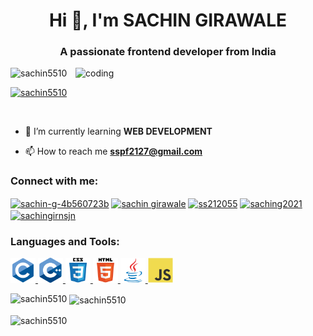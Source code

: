 <h1 align="center">Hi 👋, I'm SACHIN GIRAWALE</h1>
<h3 align="center">A passionate frontend developer from India</h3>
<img align="right" alt="coding" width="400" src="https://spaces-asianatimes.sgp1.digitaloceanspaces.com/2022/01/fa7b4bdc3b2f73e749e5c2c646d4ae13.gif">

<p align="left"> <img src="https://komarev.com/ghpvc/?username=sachin5510&label=Profile%20views&color=0e75b6&style=flat" alt="sachin5510" /> </p>

<p align="left"> <a href="https://github.com/ryo-ma/github-profile-trophy"><img src="https://github-profile-trophy.vercel.app/?username=sachin5510" alt="sachin5510" /></a> </p>

<p align="left"> <a href="https://twitter.com/" target="blank"><img src="https://img.shields.io/twitter/follow/?logo=twitter&style=for-the-badge" alt="" /></a> </p>

- 🌱 I’m currently learning **WEB DEVELOPMENT**

- 📫 How to reach me **sspf2127@gmail.com**

<h3 align="left">Connect with me:</h3>
<p align="left">
<a href="https://linkedin.com/in/sachin-g-4b560723b" target="blank"><img align="center" src="https://raw.githubusercontent.com/rahuldkjain/github-profile-readme-generator/master/src/images/icons/Social/linked-in-alt.svg" alt="sachin-g-4b560723b" height="30" width="40" /></a>
<a href="https://fb.com/sachin girawale" target="blank"><img align="center" src="https://raw.githubusercontent.com/rahuldkjain/github-profile-readme-generator/master/src/images/icons/Social/facebook.svg" alt="sachin girawale" height="30" width="40" /></a>
<a href="https://instagram.com/ss212055" target="blank"><img align="center" src="https://raw.githubusercontent.com/rahuldkjain/github-profile-readme-generator/master/src/images/icons/Social/instagram.svg" alt="ss212055" height="30" width="40" /></a>
<a href="https://www.leetcode.com/saching2021" target="blank"><img align="center" src="https://raw.githubusercontent.com/rahuldkjain/github-profile-readme-generator/master/src/images/icons/Social/leet-code.svg" alt="saching2021" height="30" width="40" /></a>
<a href="https://auth.geeksforgeeks.org/user/sachingirnsjn" target="blank"><img align="center" src="https://raw.githubusercontent.com/rahuldkjain/github-profile-readme-generator/master/src/images/icons/Social/geeks-for-geeks.svg" alt="sachingirnsjn" height="30" width="40" /></a>
</p>

<h3 align="left">Languages and Tools:</h3>
<p align="left"> <a href="https://www.cprogramming.com/" target="_blank" rel="noreferrer"> <img src="https://raw.githubusercontent.com/devicons/devicon/master/icons/c/c-original.svg" alt="c" width="40" height="40"/> </a> <a href="https://www.w3schools.com/cpp/" target="_blank" rel="noreferrer"> <img src="https://raw.githubusercontent.com/devicons/devicon/master/icons/cplusplus/cplusplus-original.svg" alt="cplusplus" width="40" height="40"/> </a> <a href="https://www.w3schools.com/css/" target="_blank" rel="noreferrer"> <img src="https://raw.githubusercontent.com/devicons/devicon/master/icons/css3/css3-original-wordmark.svg" alt="css3" width="40" height="40"/> </a> <a href="https://www.w3.org/html/" target="_blank" rel="noreferrer"> <img src="https://raw.githubusercontent.com/devicons/devicon/master/icons/html5/html5-original-wordmark.svg" alt="html5" width="40" height="40"/> </a> <a href="https://www.java.com" target="_blank" rel="noreferrer"> <img src="https://raw.githubusercontent.com/devicons/devicon/master/icons/java/java-original.svg" alt="java" width="40" height="40"/> </a> <a href="https://developer.mozilla.org/en-US/docs/Web/JavaScript" target="_blank" rel="noreferrer"> <img src="https://raw.githubusercontent.com/devicons/devicon/master/icons/javascript/javascript-original.svg" alt="javascript" width="40" height="40"/> </a> </p>

<p><img align="left" src="https://github-readme-stats.vercel.app/api/top-langs?username=sachin5510&show_icons=true&locale=en&layout=compact" alt="sachin5510" /></p>

<p>&nbsp;<img align="center" src="https://github-readme-stats.vercel.app/api?username=sachin5510&show_icons=true&locale=en" alt="sachin5510" /></p>

<p><img align="center" src="https://github-readme-streak-stats.herokuapp.com/?user=sachin5510&" alt="sachin5510" /></p>

